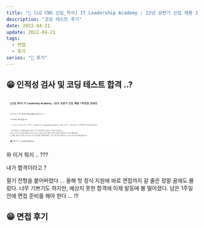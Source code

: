 ```yaml
---
title: "💭 [LG CNS 신입_학사] IT Leadership Academy : 22년 상반기 신입 채용 1차 면접 후기"
description: "코딩 테스트 후기"
date: 2022-04-21
update: 2022-04-21
tags:
  - 면접
  - 후기
series: "💭 후기"
---
```


## 😁 인적성 검사 및 코딩 테스트 합격 ..?
<img src="../../images/LGCNS/코테합격.png" width="60%">

와 이거 뭐지 .. ???

내가 합격이라고 ?

필기 전형을 붙어버렸다 ... 올해 첫 정식 지원에 바로 면접까지 갈 줄은 정말 꿈에도 몰랐다. 너무 기쁘기도 하지만, 예상치 못한 합격에 이제 발등에 불 떨어졌다. 남은 1주일 안에 면접 준비를 해야 한다 ... !!!



## 😁 면접 후기


